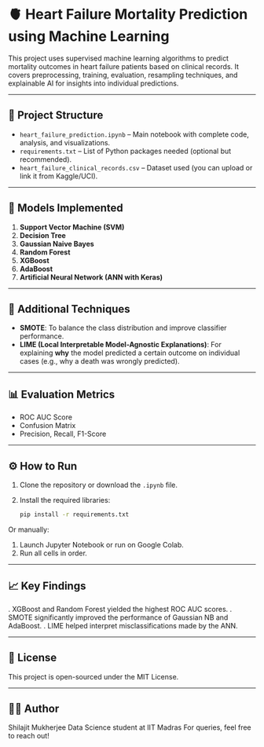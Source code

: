 # 🫀 Heart Failure Mortality Prediction using Machine Learning

This project uses supervised machine learning algorithms to predict mortality outcomes in heart failure patients based on clinical records. It covers preprocessing, training, evaluation, resampling techniques, and explainable AI for insights into individual predictions.

---

## 📂 Project Structure

- `heart_failure_prediction.ipynb` – Main notebook with complete code, analysis, and visualizations.
- `requirements.txt` – List of Python packages needed (optional but recommended).
- `heart_failure_clinical_records.csv` – Dataset used (you can upload or link it from Kaggle/UCI).

---

## 🧠 Models Implemented

1. **Support Vector Machine (SVM)**
2. **Decision Tree**
3. **Gaussian Naive Bayes**
4. **Random Forest**
5. **XGBoost**
6. **AdaBoost**
7. **Artificial Neural Network (ANN with Keras)**

---

## 🔄 Additional Techniques

- **SMOTE**: To balance the class distribution and improve classifier performance.
- **LIME (Local Interpretable Model-Agnostic Explanations)**: For explaining **why** the model predicted a certain outcome on individual cases (e.g., why a death was wrongly predicted).

---

## 📊 Evaluation Metrics

- ROC AUC Score
- Confusion Matrix
- Precision, Recall, F1-Score

---

## ⚙️ How to Run

1. Clone the repository or download the `.ipynb` file.
2. Install the required libraries:

   ```bash
   pip install -r requirements.txt
   
Or manually:

1. Launch Jupyter Notebook or run on Google Colab.
2. Run all cells in order.

---

## 📈 Key Findings
. XGBoost and Random Forest yielded the highest ROC AUC scores.
. SMOTE significantly improved the performance of Gaussian NB and AdaBoost.
. LIME helped interpret misclassifications made by the ANN.

---

## 🪪 License
This project is open-sourced under the MIT License.

---

## 🙋‍♂️ Author
Shilajit Mukherjee
Data Science student at IIT Madras
For queries, feel free to reach out!
